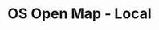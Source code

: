 ---
schema: default
title: OS Open Map - Local
organization: Perth and Kinross Council
notes: The most detailed open data mapping product available, providing a backdrop for integrating and visualising analytical datasets.  The product provides an enhanced level of detail for buildings - including the specific identification of functional sites such as hospitals and schools, and an extensive set of cartographic names optimised for digital styling and presentation.
resources:

  - name: OS Open Map - Local HTML
  - url: http://os.uk/business-and-government/products/os-open-map-local.html
  - format: HTML

  - name: OS Open Map - Local HTML
  - url: https://os.uk/opendatadownload/products.html
  - format: HTML

  - name: OS Open Map - Local ATOM FEED
  - url: http://os.uk/xml/atom/OSOpenMapLocal.xml
  - format: ATOM FEED

  - name: OS Open Map - Local ZIP
  - url: http://inspire.dundeecity.gov.uk/os_opendata/openmaplocal/OS_openmaplocal_dundee.zip
  - format: ZIP

license: uk-ogl
category:

  - buildings

  - coastline

  - geographical-names

  - hydrography

  - land-cover

  - map

  - railways

  - roads

  - transport-networks

  - woodland


  - 

maintainer: Tim Wisniewski
maintainer_email: tim@timwis.com
---